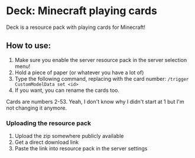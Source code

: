 # Deck: Minecraft playing cards

Deck is a resource pack with playing cards for Minecraft!

## How to use:

1. Make sure you enable the server resource pack in the server selection menu!
2. Hold a piece of paper (or whatever you have a lot of)
3. Type the following command, replacing <id> with the card number:
`/trigger CustomModelData set <id>`
4. If you want, you can rename the cards too.

Cards are numbers 2-53. Yeah, I don't know why I didn't start at 1 but I'm not changing it
anymore.

### Uploading the resource pack

1. Upload the zip somewhere publicly available
2. Get a direct download link
3. Paste the link into resource pack in the server settings
